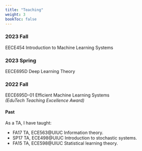 ```yaml
---
title: "Teaching"
weight: 3
bookToc: false
---
```


### **2023 Fall**
EECE454 Introduction to Machine Learning Systems

### **2023 Spring**
EECE695D Deep Learning Theory

### **2022 Fall**
EECE695D-01 Efficient Machine Learning Systems  
_(EduTech Teaching Excellence Award)_  


#### Past
As a TA, I have taught:
- FA17 TA, ECE563@UIUC Information theory.
- SP17 TA, ECE498@UIUC Introduction to stochastic systems.
- FA15 TA, ECE598@UIUC Statistical learning theory.